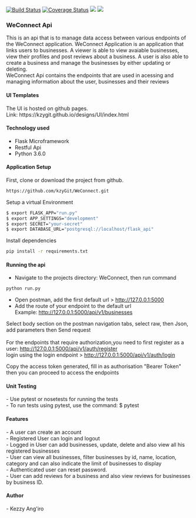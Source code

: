 [![Build Status](https://travis-ci.org/kzyGit/WeConnect.svg?branch=api)](https://travis-ci.org/kzyGit/WeConnect)
[![Coverage Status](https://coveralls.io/repos/github/kzyGit/WeConnect/badge.svg?branch=master)](https://coveralls.io/github/kzyGit/WeConnect?branch=master)
<a href="https://codeclimate.com/github/codeclimate/codeclimate/maintainability"><img src="https://api.codeclimate.com/v1/badges/a99a88d28ad37a79dbf6/maintainability" /></a>
<a href="https://codeclimate.com/github/codeclimate/codeclimate/test_coverage"><img src="https://api.codeclimate.com/v1/badges/a99a88d28ad37a79dbf6/test_coverage" /></a>

<h3>WeConnect Api</h3>

This is an api that is to manage data access between various endpoints of the WeConnect application. WeConnect Application is an application that links users to businesses. A viewer is able to view avaiable businesses, view their profiles and post reviews about a business. A user is also able to create a business and manage the businesses by either updating or deleting.<br>
WeConnect Api contains the endpoints that are used in acessing and managing information about the user, businesses and their reviews<br>

<h4>UI Templates</h4>
The UI is hosted on github pages.<br>
Link: https://kzygit.github.io/designs/UI/index.html

<h4>Technology used</h4>
<ul>
  <li>Flask Microframework</li>
  <li>Restful Api</li>
  <li>Python 3.6.0</li>
 </ul>

<h4>Application Setup</h4>

First, clone or download the project from github. <br>

```sh
https://github.com/kzyGit/WeConnect.git
```
Setup a virtual Environment<br>
```sh
$ export FLASK_APP="run.py"
$ export APP_SETTINGS="development"
$ export SECRET="your-secret"
$ export DATABASE_URL="postgresql://localhost/flask_api" 

```
Install dependencies<br>
```sh
pip install -r requirements.txt
```

<h4>Running the api</h4>

  - Navigate to the projects directory: WeConnect, then run command
  ```sh
  python run.py
  ```
  - Open postman, add the first default url > http://127.0.0.1:5000 <br>
  - Add the route of your endpoint to the default url<br>
      Example: http://127.0.0.1:5000/api/v1/businesses <br>

Select body section on the postman navigation tabs, select raw, then Json, add parameters then
Send request <br><br>
For the endpoints that require authorization,you need to first register as a user: http://127.0.0.1:5000/api/v1/auth/register <br>login using the login endpoint > http://127.0.0.1:5000/api/v1/auth/login <br>

Copy the access token generated, fill in as authorisation "Bearer Token" then you can proceed to access the endpoints


<h4>Unit Testing</h4>
  - Use pytest or nosetests for running the tests<br>
  - To run tests using pytest, use the command: $ pytest



<h4>Features</h4>
  - A user can create an account<br>
  - Registered User can login and logout<br>
  - Logged in User can add businesses, update, delete and also view all his registered businesses<br>
  - User can view all businesses, filter businesses by id, name, location, category and can also indicate the limit of businesses to display<br>
  - Authenticated user can reset password.<br>
  - User can add reviews for a business and also view reviews for businesses by business ID.
  
<h4>Author</h4>
  - Kezzy Ang'iro<br>




